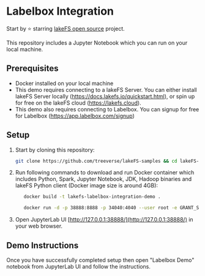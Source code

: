 # Labelbox Integration

Start by ⭐️ starring [lakeFS open source](https://go.lakefs.io/oreilly-course) project.

This repository includes a Jupyter Notebook which you can run on your local machine.

## Prerequisites
* Docker installed on your local machine
* This demo requires connecting to a lakeFS Server. You can either install lakeFS Server locally (https://docs.lakefs.io/quickstart.html), or spin up for free on the lakeFS cloud (https://lakefs.cloud). 
* This demo also requires connecting to Labelbox. You can signup for free for Labelbox (https://app.labelbox.com/signup)

## Setup

1. Start by cloning this repository:

   ```bash
   git clone https://github.com/treeverse/lakeFS-samples && cd lakeFS-samples/01_standalone_examples/labelbox-integration
   ```

2. Run following commands to download and run Docker container which includes Python, Spark, Jupyter Notebook, JDK, Hadoop binaries and lakeFS Python client (Docker image size is around 4GB):

   ```bash
      docker build -t lakefs-labelbox-integration-demo .

      docker run -d -p 38888:8888 -p 34040:4040 --user root -e GRANT_SUDO=yes -v $PWD:/home/jovyan -v $PWD/jupyter_notebook_config.py:/home/jovyan/.jupyter/jupyter_notebook_config.py --name lakefs-labelbox-integration-demo lakefs-labelbox-integration-demo
   ```

3. Open JupyterLab UI [http://127.0.0.1:38888/](http://127.0.0.1:38888/) in your web browser.

## Demo Instructions

Once you have successfully completed setup then open "Labelbox Demo" notebook from JupyterLab UI and follow the instructions.
